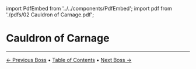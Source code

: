 import PdfEmbed from '../../components/PdfEmbed';
import pdf from './pdfs/02 Cauldron of Carnage.pdf';


# Cauldron of Carnage
---

[← Previous Boss](/undermine/vexie) • [Table of Contents](./) • [Next Boss →](/undermine/rik-reverb)

<PdfEmbed src={pdf} />
